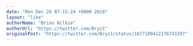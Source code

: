 ```yaml
---
date: "Mon Dec 24 07:15:24 +0000 2018"
layout: "like"
authorName: "Brian Wilkie"
authorUrl: "https://twitter.com/Bryz1"
originalPost: "https://twitter.com/Bryz1/status/1077100412178743297"
---
```

